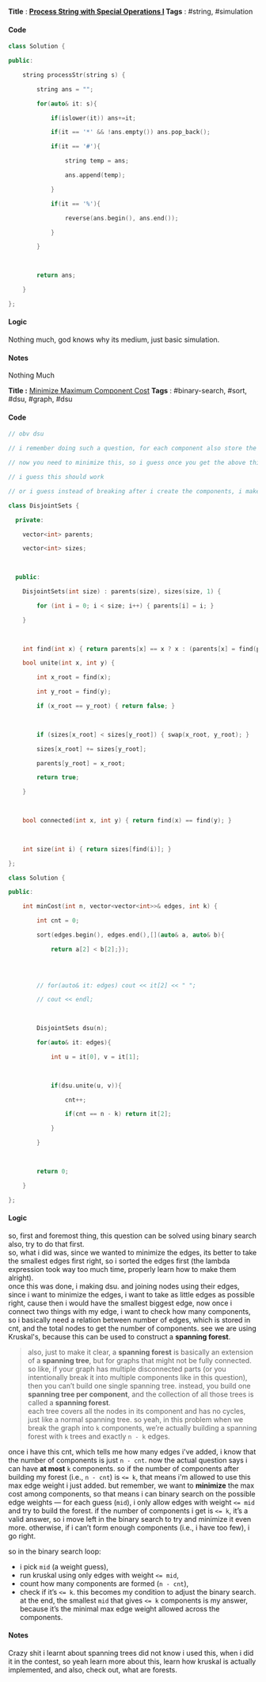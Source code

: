 **Title** : **[Process String with Special Operations I](https://leetcode.com/problems/process-string-with-special-operations-i/)
Tags** : #string, #simulation  

#### Code
```cpp
class Solution {

public:

    string processStr(string s) {

        string ans = "";

        for(auto& it: s){

            if(islower(it)) ans+=it;

            if(it == '*' && !ans.empty()) ans.pop_back();

            if(it == '#'){

                string temp = ans;

                ans.append(temp);

            }

            if(it == '%'){

                reverse(ans.begin(), ans.end());

            }

        }

  

        return ans;

    }

};
```
#### Logic
Nothing much, god knows why its medium, just basic simulation.
#### Notes
Nothing Much



**Title :** [Minimize Maximum Component Cost](https://leetcode.com/problems/minimize-maximum-component-cost/)
**Tags** : #binary-search, #sort, #dsu, #graph, #dsu 

#### Code
```cpp
// obv dsu

// i remember doing such a question, for each component also store the max edge weight

// now you need to minimize this, so i guess once you get the above thing, start removing the max weight edge, and keep on doing this, until you have the number of componenets that you need.

// i guess this should work

// or i guess instead of breaking after i create the components, i make the compoenents, after taking the smallest one to begin with, this way i do not have to write a code, to remove elements from compoenents

class DisjointSets {

  private:

    vector<int> parents;

    vector<int> sizes;

  

  public:

    DisjointSets(int size) : parents(size), sizes(size, 1) {

        for (int i = 0; i < size; i++) { parents[i] = i; }

    }

  

    int find(int x) { return parents[x] == x ? x : (parents[x] = find(parents[x])); }

    bool unite(int x, int y) {

        int x_root = find(x);

        int y_root = find(y);

        if (x_root == y_root) { return false; }

  

        if (sizes[x_root] < sizes[y_root]) { swap(x_root, y_root); }

        sizes[x_root] += sizes[y_root];

        parents[y_root] = x_root;

        return true;

    }

  

    bool connected(int x, int y) { return find(x) == find(y); }

  

    int size(int i) { return sizes[find(i)]; }

};

class Solution {

public:

    int minCost(int n, vector<vector<int>>& edges, int k) {

        int cnt = 0;

        sort(edges.begin(), edges.end(),[](auto& a, auto& b){

            return a[2] < b[2];});

  
  

        // for(auto& it: edges) cout << it[2] << " ";

        // cout << endl;

  

        DisjointSets dsu(n);

        for(auto& it: edges){

            int u = it[0], v = it[1];

  

            if(dsu.unite(u, v)){

                cnt++;

                if(cnt == n - k) return it[2];

            }

        }

  

        return 0;

    }

};
```
#### Logic
so, first and foremost thing, this question can be solved using binary search also, try to do that first.  
so, what i did was, since we wanted to minimize the edges, its better to take the smallest edges first right, so i sorted the edges first (the lambda expression took way too much time, properly learn how to make them alright).  
once this was done, i making dsu. and joining nodes using their edges, since i want to minimize the edges, i want to take as little edges as possible right, cause then i would have the smallest biggest edge, now once i connect two things with my edge, i want to check how many components, so i basically need a relation between number of edges, which is stored in cnt, and the total nodes to get the number of components. see we are using Kruskal's, because this can be used to construct a **spanning forest**.

> also, just to make it clear, a **spanning forest** is basically an extension of a **spanning tree**, but for graphs that might not be fully connected. so like, if your graph has multiple disconnected parts (or you intentionally break it into multiple components like in this question), then you can’t build one single spanning tree. instead, you build one **spanning tree per component**, and the collection of all those trees is called a **spanning forest**.  
> each tree covers all the nodes in its component and has no cycles, just like a normal spanning tree. so yeah, in this problem when we break the graph into `k` components, we’re actually building a spanning forest with `k` trees and exactly `n - k` edges.

once i have this cnt, which tells me how many edges i've added, i know that the number of components is just `n - cnt`. now the actual question says i can have **at most** `k` components. so if the number of components after building my forest (i.e., `n - cnt`) is `<= k`, that means i'm allowed to use this max edge weight i just added. but remember, we want to **minimize** the max cost among components, so that means i can binary search on the possible edge weights — for each guess (`mid`), i only allow edges with weight `<= mid` and try to build the forest. if the number of components i get is `<= k`, it’s a valid answer, so i move left in the binary search to try and minimize it even more. otherwise, if i can’t form enough components (i.e., i have too few), i go right.

so in the binary search loop:

- i pick `mid` (a weight guess),
- run kruskal using only edges with weight `<= mid`,
- count how many components are formed (`n - cnt`),
- check if it’s `<= k`.
this becomes my condition to adjust the binary search.
at the end, the smallest `mid` that gives `<= k` components is my answer, because it’s the minimal max edge weight allowed across the components.
#### Notes
Crazy shit i learnt about spanning trees did not know i used this, when i did it in the contest, so yeah learn more about this, learn how kruskal is actually implemented, and also, check out, what are forests.









